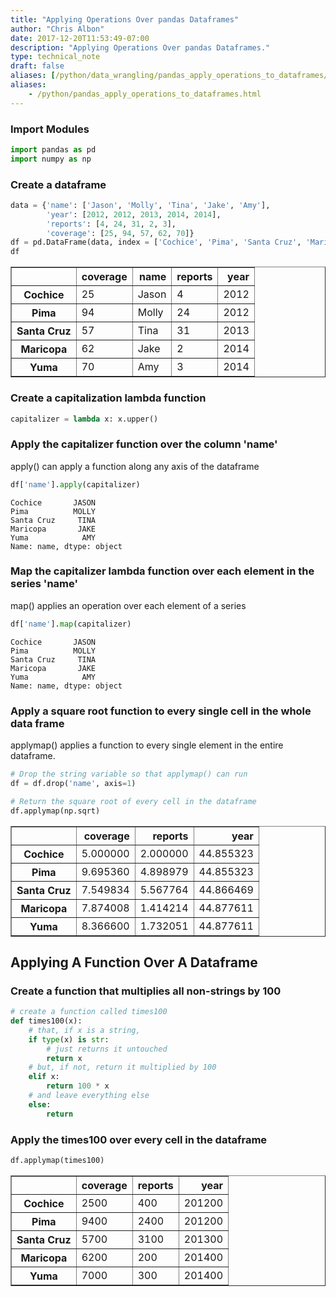 ```yaml
---
title: "Applying Operations Over pandas Dataframes"
author: "Chris Albon"
date: 2017-12-20T11:53:49-07:00
description: "Applying Operations Over pandas Dataframes."
type: technical_note
draft: false
aliases: [/python/data_wrangling/pandas_apply_operations_to_dataframes/]
aliases:
    - /python/pandas_apply_operations_to_dataframes.html
---
```

### Import Modules


```python
import pandas as pd
import numpy as np
```

### Create a dataframe


```python
data = {'name': ['Jason', 'Molly', 'Tina', 'Jake', 'Amy'], 
        'year': [2012, 2012, 2013, 2014, 2014], 
        'reports': [4, 24, 31, 2, 3],
        'coverage': [25, 94, 57, 62, 70]}
df = pd.DataFrame(data, index = ['Cochice', 'Pima', 'Santa Cruz', 'Maricopa', 'Yuma'])
df
```




<div>
<style scoped>
    .dataframe tbody tr th:only-of-type {
        vertical-align: middle;
    }

    .dataframe tbody tr th {
        vertical-align: top;
    }

    .dataframe thead th {
        text-align: right;
    }
</style>
<table border="1" class="dataframe">
  <thead>
    <tr style="text-align: right;">
      <th></th>
      <th>coverage</th>
      <th>name</th>
      <th>reports</th>
      <th>year</th>
    </tr>
  </thead>
  <tbody>
    <tr>
      <th>Cochice</th>
      <td>25</td>
      <td>Jason</td>
      <td>4</td>
      <td>2012</td>
    </tr>
    <tr>
      <th>Pima</th>
      <td>94</td>
      <td>Molly</td>
      <td>24</td>
      <td>2012</td>
    </tr>
    <tr>
      <th>Santa Cruz</th>
      <td>57</td>
      <td>Tina</td>
      <td>31</td>
      <td>2013</td>
    </tr>
    <tr>
      <th>Maricopa</th>
      <td>62</td>
      <td>Jake</td>
      <td>2</td>
      <td>2014</td>
    </tr>
    <tr>
      <th>Yuma</th>
      <td>70</td>
      <td>Amy</td>
      <td>3</td>
      <td>2014</td>
    </tr>
  </tbody>
</table>
</div>



### Create a capitalization lambda function


```python
capitalizer = lambda x: x.upper()
```

### Apply the capitalizer function over the column 'name'

apply() can apply a function along any axis of the dataframe


```python
df['name'].apply(capitalizer)
```




    Cochice       JASON
    Pima          MOLLY
    Santa Cruz     TINA
    Maricopa       JAKE
    Yuma            AMY
    Name: name, dtype: object



### Map the capitalizer lambda function over each element in the series 'name'

map() applies an operation over each element of a series


```python
df['name'].map(capitalizer)
```




    Cochice       JASON
    Pima          MOLLY
    Santa Cruz     TINA
    Maricopa       JAKE
    Yuma            AMY
    Name: name, dtype: object



### Apply a square root function to every single cell in the whole data frame

applymap() applies a function to every single element in the entire dataframe.


```python
# Drop the string variable so that applymap() can run
df = df.drop('name', axis=1)

# Return the square root of every cell in the dataframe
df.applymap(np.sqrt)
```




<div>
<style scoped>
    .dataframe tbody tr th:only-of-type {
        vertical-align: middle;
    }

    .dataframe tbody tr th {
        vertical-align: top;
    }

    .dataframe thead th {
        text-align: right;
    }
</style>
<table border="1" class="dataframe">
  <thead>
    <tr style="text-align: right;">
      <th></th>
      <th>coverage</th>
      <th>reports</th>
      <th>year</th>
    </tr>
  </thead>
  <tbody>
    <tr>
      <th>Cochice</th>
      <td>5.000000</td>
      <td>2.000000</td>
      <td>44.855323</td>
    </tr>
    <tr>
      <th>Pima</th>
      <td>9.695360</td>
      <td>4.898979</td>
      <td>44.855323</td>
    </tr>
    <tr>
      <th>Santa Cruz</th>
      <td>7.549834</td>
      <td>5.567764</td>
      <td>44.866469</td>
    </tr>
    <tr>
      <th>Maricopa</th>
      <td>7.874008</td>
      <td>1.414214</td>
      <td>44.877611</td>
    </tr>
    <tr>
      <th>Yuma</th>
      <td>8.366600</td>
      <td>1.732051</td>
      <td>44.877611</td>
    </tr>
  </tbody>
</table>
</div>



## Applying A Function Over A Dataframe

### Create a function that multiplies all non-strings by 100


```python
# create a function called times100
def times100(x):
    # that, if x is a string,
    if type(x) is str:
        # just returns it untouched
        return x
    # but, if not, return it multiplied by 100
    elif x:
        return 100 * x
    # and leave everything else
    else:
        return
```

### Apply the times100 over every cell in the dataframe


```python
df.applymap(times100)
```




<div>
<style scoped>
    .dataframe tbody tr th:only-of-type {
        vertical-align: middle;
    }

    .dataframe tbody tr th {
        vertical-align: top;
    }

    .dataframe thead th {
        text-align: right;
    }
</style>
<table border="1" class="dataframe">
  <thead>
    <tr style="text-align: right;">
      <th></th>
      <th>coverage</th>
      <th>reports</th>
      <th>year</th>
    </tr>
  </thead>
  <tbody>
    <tr>
      <th>Cochice</th>
      <td>2500</td>
      <td>400</td>
      <td>201200</td>
    </tr>
    <tr>
      <th>Pima</th>
      <td>9400</td>
      <td>2400</td>
      <td>201200</td>
    </tr>
    <tr>
      <th>Santa Cruz</th>
      <td>5700</td>
      <td>3100</td>
      <td>201300</td>
    </tr>
    <tr>
      <th>Maricopa</th>
      <td>6200</td>
      <td>200</td>
      <td>201400</td>
    </tr>
    <tr>
      <th>Yuma</th>
      <td>7000</td>
      <td>300</td>
      <td>201400</td>
    </tr>
  </tbody>
</table>
</div>


